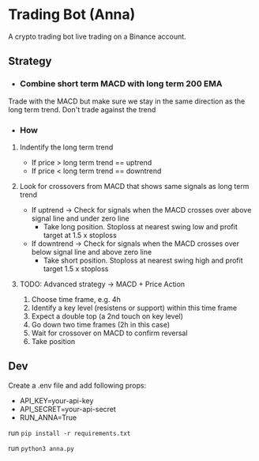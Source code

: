 # Trading Bot (Anna)

A crypto trading bot live trading on a Binance account.

## Strategy

- ### Combine short term MACD with long term 200 EMA

Trade with the MACD but make sure we stay in the same direction as the long term trend. Don't trade against the trend

- ### How

1. Indentify the long term trend
   - If price > long term trend == uptrend
   - If price < long term trend == downtrend
2. Look for crossovers from MACD that shows same signals as long term trend

   - If uptrend -> Check for signals when the MACD crosses over above signal line and under zero line
     - Take long position. Stoploss at nearest swing low and profit target at 1.5 x stoploss
   - If downtrend -> Check for signals when the MACD crosses over below signal line and above zero line
     - Take short position. Stoploss at nearest swing high and profit target 1.5 x stoploss

3. TODO: Advanced strategy -> MACD + Price Action
   1. Choose time frame, e.g. 4h
   2. Identify a key level (resistens or support) within this time frame
   3. Expect a double top (a 2nd touch on key level)
   4. Go down two time frames (2h in this case)
   5. Wait for crossover on MACD to confirm reversal
   6. Take position

## Dev

Create a .env file and add following props:

- API_KEY=your-api-key
- API_SECRET=your-api-secret
- RUN_ANNA=True

run `pip install -r requirements.txt`

run `python3 anna.py`
